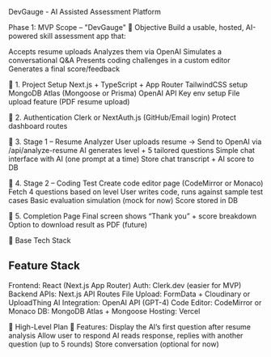 DevGauge - AI Assisted Assessment Platform

Phase 1: MVP Scope – "DevGauge"
🎯 Objective
Build a usable, hosted, AI-powered skill assessment app that:

Accepts resume uploads
Analyzes them via OpenAI
Simulates a conversational Q&A
Presents coding challenges in a custom editor
Generates a final score/feedback

🔹 1. Project Setup
 Next.js + TypeScript + App Router
 TailwindCSS setup
 MongoDB Atlas (Mongoose or Prisma)
 OpenAI API Key env setup
 File upload feature (PDF resume upload)

 🔹 2. Authentication
 Clerk or NextAuth.js (GitHub/Email login)
 Protect dashboard routes

 🔹 3. Stage 1 – Resume Analyzer
 User uploads resume → Send to OpenAI via /api/analyze-resume
 AI generates level + 5 tailored questions
 Simple chat interface with AI (one prompt at a time)
 Store chat transcript + AI score to DB

 🔹 4. Stage 2 – Coding Test
 Create code editor page (CodeMirror or Monaco)
 Fetch 4 questions based on level
 User writes code, runs against sample test cases
 Basic evaluation simulation (mock for now)
 Score stored in DB

 🔹 5. Completion Page
 Final screen shows “Thank you” + score breakdown
 Option to download result as PDF (future)

🧱 Base Tech Stack

## Feature	Stack
Frontend:	        React (Next.js App Router)
Auth:	            Clerk.dev (easier for MVP)
Backend APIs:       Next.js API Routes
File Upload:    	FormData + Cloudinary or UploadThing
AI Integration: 	OpenAI API (GPT-4)
Code Editor:    	CodeMirror or Monaco
DB:             	MongoDB Atlas + Mongoose
Hosting:            Vercel


🧠 High-Level Plan
🔹 Features:
Display the AI’s first question after resume analysis
Allow user to respond
AI reads response, replies with another question (up to 5 rounds)
Store conversation (optional for now)

